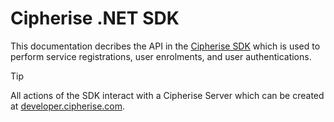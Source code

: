
# Cipherise .NET SDK
This documentation decribes the API in the [Cipherise SDK](Cipherise.html) which is used to perform service registrations, user enrolments, and user authentications.

> [!TIP]
> All actions of the SDK interact with a Cipherise Server which can be created at [developer.cipherise.com](https://developer.cipherise.com).